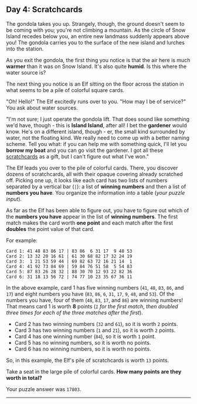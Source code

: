 ## Day 4: Scratchcards

The gondola takes you up. Strangely, though, the ground doesn't seem to be coming 
with you; you're not climbing a mountain. As the circle of Snow Island recedes below 
you, an entire new landmass suddenly appears above you! The gondola carries you to 
the surface of the new island and lurches into the station.

As you exit the gondola, the first thing you notice is that the air here is much 
**warmer** than it was on Snow Island. It's also quite **humid**. Is this where the 
water source is?

The next thing you notice is an Elf sitting on the floor across the station in what 
seems to be a pile of colorful square cards.

"Oh! Hello!" The Elf excitedly runs over to you. "How may I be of service?" You ask 
about water sources.

"I'm not sure; I just operate the gondola lift. That does sound like something we'd have, 
though - this is **Island Island**, after all! I bet the **gardener** would know. He's 
on a different island, though - er, the small kind surrounded by water, not the floating 
kind. We really need to come up with a better naming scheme. Tell you what: if you can 
help me with something quick, I'll let you **borrow my boat** and you can go visit the 
gardener. I got all these [scratchcards](https://en.wikipedia.org/wiki/Scratchcard) as 
a gift, but I can't figure out what I've won."

The Elf leads you over to the pile of colorful cards. There, you discover dozens of 
scratchcards, all with their opaque covering already scratched off. Picking one up, it 
looks like each card has two lists of numbers separated by a vertical bar (`|`): a list 
of **winning numbers** and then a list of **numbers you have**. You organize the 
information into a table (_your puzzle input_).

As far as the Elf has been able to figure out, you have to figure out which of the 
**numbers you have** appear in the list of **winning numbers**. The first match makes 
the card worth **one point** and each match after the first **doubles** the point value 
of that card.

For example:

```
Card 1: 41 48 83 86 17 | 83 86  6 31 17  9 48 53
Card 2: 13 32 20 16 61 | 61 30 68 82 17 32 24 19
Card 3:  1 21 53 59 44 | 69 82 63 72 16 21 14  1
Card 4: 41 92 73 84 69 | 59 84 76 51 58  5 54 83
Card 5: 87 83 26 28 32 | 88 30 70 12 93 22 82 36
Card 6: 31 18 13 56 72 | 74 77 10 23 35 67 36 11
```

In the above example, card 1 has five winning numbers (`41`, `48`, `83`, `86`, and `17`) 
and eight numbers you have (`83`, `86`, `6`, `31`, `17`, `9`, `48`, and `53`). Of the 
numbers you have, four of them (`48`, `83`, `17`, and `86`) are winning numbers! That 
means card 1 is worth **8** points (_`1` for the first match, then doubled three times 
for each of the three matches after the first_).

* Card 2 has two winning numbers (`32` and `61`), so it is worth `2` points.
* Card 3 has two winning numbers (`1` and `21`), so it is worth `2` points.
* Card 4 has one winning number (`84`), so it is worth `1` point.
* Card 5 has no winning numbers, so it is worth no points.
* Card 6 has no winning numbers, so it is worth no points.

So, in this example, the Elf's pile of scratchcards is worth `13` points.

Take a seat in the large pile of colorful cards. **How many points are they worth in total?**

Your puzzle answer was `17803`.

---
